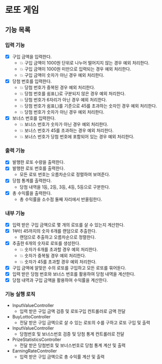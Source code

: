 # 로또 게임

## 기능 목록

### 입력 기능
- [X] 구입 금액을 입력한다.
    - :boom: 구입 금액이 1000원 단위로 나누어 떨어지지 않는 경우 예외 처리한다.
    - :boom: 구입 금액이 1000원 미만으로 입력되는 경우 예외 처리한다.
    - :boom: 구입 금액이 숫자가 아닌 경우 예외 처리한다.
- [X] 당첨 번호를 입력한다.
    - :boom: 당첨 번호가 중복된 경우 예외 처리한다.
    - :boom: 당첨 번호를 쉼표(,)로 구분되지 않은 경우 예외 처리한다.
    - :boom: 당첨 번호가 6자리가 아닌 경우 예외 처리한다.
    - :boom: 당첨 번호가 쉼표(,)를 기준으로 45를 초과하는 숫자인 경우 예외 처리한다.
    - :boom: 당첨 번호가 숫자가 아닌 경우 예외 처리한다.
- [X] 보너스 번호를 입력한다.
    - :boom: 보너스 번호가 숫자가 아닌 경우 예외 처리한다.
    - :boom: 보너스 번호가 45를 초과하는 경우 예외 처리한다.
    - :boom: 보너스 번호가 당첨 번호에 포함되어 있는 경우 예외 처리한다.

### 출력 기능
- [X] 발행한 로또 수량을 출력한다.
- [X] 발행한 로또 번호를 출력한다.
  - 모든 로또 번호는 오름차순으로 정렬하여 보여준다.
- [X] 당첨 통계를 출력한다.
  - 당첨 내역을 1등, 2등, 3등, 4등, 5등으로 구분한다.
- [X] 총 수익률을 출력한다.
  - 총 수익률을 소수점 둘째 자리에서 반올림한다.

### 내부 기능
- [X] 입력 받은 구입 금액으로 몇 개의 로또를 살 수 있는지 계산한다.
- [X] 1부터 45까지의 숫자 6개를 랜덤으로 추출한다.
  - 랜덤으로 추출하고 오름차순으로 정렬한다.
- [X] 추출한 6개의 숫자로 로또를 생성한다.
    - :boom: 숫자가 6개를 초과할 경우 예외 처리한다.
    - :boom: 숫자가 중복될 경우 예외 처리한다.
    - :boom: 숫자가 45를 초과할 경우 예외 처리한다.
- [X] 구입 금액에 알맞은 수의 로또를 구입하고 모든 로또를 묶어둔다.
- [X] 입력 받은 당첨 번호와 보너스 번호를 활용하여 당첨 내역을 계산한다.
- [X] 당첨 내역과 구입 금액을 활용하여 수익률을 계산한다.

### 기능 실행 로직
- InputValueController
  - 입력 받은 구입 금액 검증 및 로또구입 컨트롤러로 금액 전달
- BuyLottoController
  - 전달 받은 구입 금액으로 살 수 있는 로또의 수를 구하고 로또 구입 및 출력
- InputValueController
  - 당첨번호 및 보너스번호 검증 및 당첨 통계 컨트롤러로 전달
- PrizeStatisticsController
  - 전달 받은 당첨번호 및 보너스번호로 당첨 통계 계산 및 출력
- EarningRateController
  - 입력 받은 구입 금액으로 총 수익률 계산 및 출력